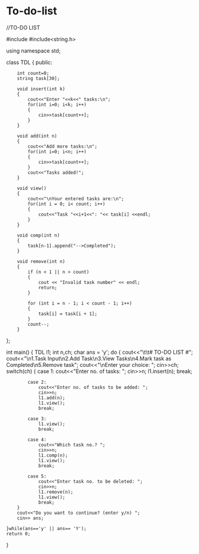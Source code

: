 # To-do-list
//TO-DO LIST

#include<iostream>
#include<string.h>

using namespace std;

class TDL
{
	public:	

		int count=0;		
		string task[30];

		void insert(int k)
		{
			cout<<"Enter "<<k<<" tasks:\n";
			for(int i=0; i<k; i++)
			{
				cin>>task[count++];	
			}
		}

		void add(int n)
		{
			cout<<"Add more tasks:\n";
			for(int i=0; i<n; i++)
			{
				cin>>task[count++];			
			}
			cout<<"Tasks added!";
		}

		void view()
		{
			cout<<"\nYour entered tasks are:\n";
			for(int i = 0; i< count; i++)
			{
				cout<<"Task "<<i+1<<": "<< task[i] <<endl;
			}
		}

		void comp(int n)
		{
			task[n-1].append("-->Completed");
		}

		void remove(int n)
		{
    		if (n < 1 || n > count)
    		{
        		cout << "Invalid task number" << endl;
        		return;
    		}

    		for (int i = n - 1; i < count - 1; i++)
    		{
        		task[i] = task[i + 1];
    		}
   			count--;
		}

};

int main()
{
	TDL l1;
	int n,ch;
	char ans = 'y';
	do
	{
		cout<<"\t\t# TO-DO LIST #";
		cout<<"\n1.Task Input\n2.Add Task\n3.View Tasks\n4.Mark task as Completed\n5.Remove task";
		cout<<"\nEnter your choice: ";
		cin>>ch;
		switch(ch)
		{
			case 1: 
				cout<<"Enter no. of tasks: ";
				cin>>n;
				l1.insert(n);
				break;

			case 2:
				cout<<"Enter no. of tasks to be added: ";
				cin>>n;
				l1.add(n);
				l1.view();
				break;
			
			case 3:
				l1.view();
				break;
			
			case 4:
				cout<<"Which task no.? ";
				cin>>n;
				l1.comp(n);
				l1.view();
				break;
			
			case 5:
				cout<<"Enter task no. to be deleted: ";
				cin>>n;
				l1.remove(n);
				l1.view();
				break;
		}
		cout<<"Do you want to continue? (enter y/n) ";
		cin>> ans;
		
    }while(ans=='y' || ans== 'Y');
	return 0;
}
